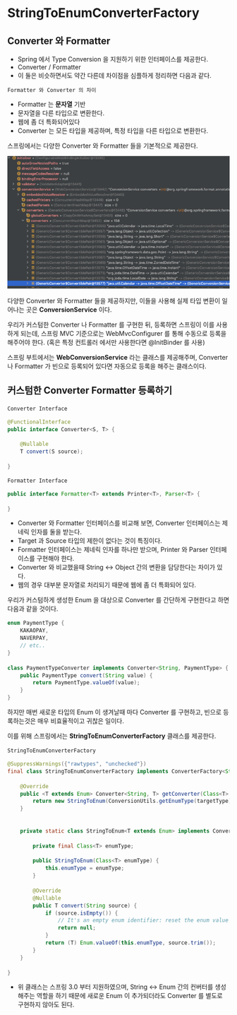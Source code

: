 # StringToEnumConverterFactory

## Converter 와 Formatter
- Spring 에서 Type Conversion 을 지원하기 위한 인터페이스를 제공한다.
- Converter / Formatter
- 이 둘은 비슷하면서도 약간 다른데 차이점을 심플하게 정리하면 다음과 같다.

`Formatter 와 Converter 의 차이`
- Formatter 는 **문자열** 기반
- 문자열을 다른 타입으로 변환한다.
- 웹에 좀 더 특화되어있다
- Converter 는 모든 타입을 제공하며, 특정 타입을 다른 타입으로 변환한다.

스프링에서는 다양한 Converter 와 Formatter 들을 기본적으로 제공한다.

![Spring_Converters](./images/Spring_Converters.png)

다양한 Converter 와 Formatter 들을 제공하지만, 이들을 사용해 실제 타입 변환이 일어나는 곳은 **ConversionService** 이다.

우리가 커스텀한 Converter 나 Formatter 를 구현한 뒤, 등록하면 스프링이 이를 사용하게 되는데, 스프링 MVC 기준으로는 WebMvcConfigurer 를 통해 수동으로 등록을 해주어야 한다. (혹은 특정 컨트롤러 에서만 사용한다면 @InitBinder 를 사용)

스프링 부트에서는 **WebConversionService** 라는 클래스를 제공해주며, Converter 나 Formatter 가 빈으로 등록되어 있다면 자동으로 등록을 해주는 클래스이다.

## 커스텀한 Converter Formatter 등록하기

`Converter Interface`
```Java
@FunctionalInterface
public interface Converter<S, T> {
    
	@Nullable
	T convert(S source);

}
```

`Formatter Interface`
```java
public interface Formatter<T> extends Printer<T>, Parser<T> {

}
```
- Converter 와 Formatter 인터페이스를 비교해 보면, Converter 인터페이스는 제네릭 인자를 둘을 받는다.
- Target 과 Source 타입의 제한이 없다는 것이 특징이다.
- Formatter 인터페이스는 제네릭 인자를 하나만 받으며, Printer 와 Parser 인터페이스를 구현해야 한다.
- Converter 와 비교했을때 String <-> Object 간의 변환을 담당한다는 차이가 있다.
- 웹의 경우 대부분 문자열로 처리되기 때문에 웹에 좀 더 특화되어 있다.

우리가 커스텀하게 생성한 Enum 을 대상으로 Converter 를 간단하게 구현한다고 하면 다음과 같을 것이다.

```java
enum PaymentType {
    KAKAOPAY,
    NAVERPAY,
    // etc..
}

class PaymentTypeConverter implements Converter<String, PaymentType> {
    public PaymentType convert(String value) {
        return PaymentType.valueOf(value);
    }
}
```

하지만 매번 새로운 타입의 Enum 이 생겨날때 마다 Converter 를 구현하고, 빈으로 등록하는것은 매우 비효율적이고 귀찮은 일이다.

이를 위해 스프링에서는 **StringToEnumConverterFactory** 클래스를 제공한다.

`StringToEnumConverterFactory`
```java
@SuppressWarnings({"rawtypes", "unchecked"})
final class StringToEnumConverterFactory implements ConverterFactory<String, Enum> {

	@Override
	public <T extends Enum> Converter<String, T> getConverter(Class<T> targetType) {
		return new StringToEnum(ConversionUtils.getEnumType(targetType));
	}


	private static class StringToEnum<T extends Enum> implements Converter<String, T> {

		private final Class<T> enumType;

		public StringToEnum(Class<T> enumType) {
			this.enumType = enumType;
		}

		@Override
		@Nullable
		public T convert(String source) {
			if (source.isEmpty()) {
				// It's an empty enum identifier: reset the enum value to null.
				return null;
			}
			return (T) Enum.valueOf(this.enumType, source.trim());
		}
	}

}
```
- 위 클래스는 스프링 3.0 부터 지원하였으며, String <-> Enum 간의 컨버터를 생성해주는 역할을 하기 때문에 새로운 Enum 이 추가되더라도 Converter 를 별도로 구현하지 않아도 된다. 